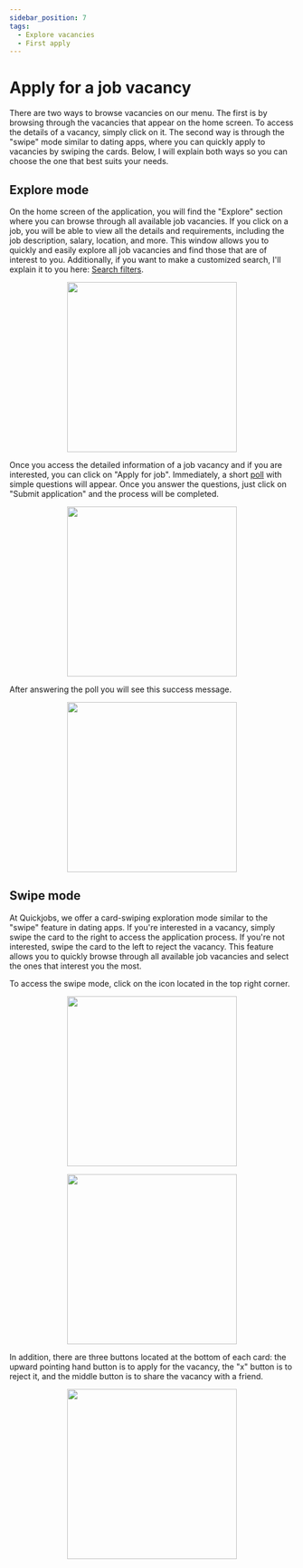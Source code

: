 ```yaml
---
sidebar_position: 7
tags:
  - Explore vacancies
  - First apply
---
```


# Apply for a job vacancy

There are two ways to browse vacancies on our menu. The first is by browsing through the vacancies that appear on the home screen. To access the details of a vacancy, simply click on it. The second way is through the "swipe" mode similar to dating apps, where you can quickly apply to vacancies by swiping the cards. Below, I will explain both ways so you can choose the one that best suits your needs.

## Explore mode

On the home screen of the application, you will find the "Explore" section where you can browse through all available job vacancies. If you click on a job, you will be able to view all the details and requirements, including the job description, salary, location, and more. This window allows you to quickly and easily explore all job vacancies and find those that are of interest to you. Additionally, if you want to make a customized search, I'll explain it to you here: [Search filters](../Vacancy%20application/search).

<p align="center">
  <img src="/img/vacancy-application/vacancy-application.png" width="300" />
</p>

Once you access the detailed information of a job vacancy and if you are interested, you can click on "Apply for job". Immediately, a short [poll](../Vacancy%20application/poll) with simple questions will appear. Once you answer the questions, just click on "Submit application" and the process will be completed.

<p align="center">
  <img src="/img/vacancy-application/vacancy-poll.png" width="300" />
</p>

After answering the poll you will see this success message.

<p align="center">
  <img src="/img/vacancy-application/success-application.png" width="300" />
</p>

## Swipe mode

At Quickjobs, we offer a card-swiping exploration mode similar to the "swipe" feature in dating apps. If you're interested in a vacancy, simply swipe the card to the right to access the application process. If you're not interested, swipe the card to the left to reject the vacancy. This feature allows you to quickly browse through all available job vacancies and select the ones that interest you the most.

To access the swipe mode, click on the icon located in the top right corner.

<p align="center">
  <img src="/img/vacancy-application/slice-icon.png" width="300" />
</p>

<p align="center">
  <img src="/img/vacancy-application/swipe_mode.png" width="300" />
</p>

In addition, there are three buttons located at the bottom of each card: the upward pointing hand button is to apply for the vacancy, the "x" button is to reject it, and the middle button is to share the vacancy with a friend.

<p align="center">
  <img src="/img/vacancy-application/swipe_buttons.png" width="300" />
</p>
